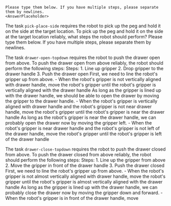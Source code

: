 
    Please type them below. If you have multiple steps, please separate them by newlines.
    <AnswerPlaceholder>

The task `pick-place-side` requires the robot to pick up the peg and hold it on the side at the target location.
To pick up the peg and hold it on the side at the target location reliably, what steps the robot should perform?
    Please type them below. If you have multiple steps, please separate them by newlines.
    <AnswerPlaceholder>

The task `drawer-open-topdown` requires the robot to push the drawer open from above.
To push the drawer open from above reliably, the robot should perform the following steps:
    Steps:  1. Line up gripper  2. Drop gripper to the drawer handle  3. Push the drawer open
    First, we need to line the robot's gripper up from above.
    - When the robot's gripper is not vertically aligned with drawer handle, move the robot's gripper until the robot's gripper is vertically aligned with the drawer handle
    As long as the gripper is lined up with the drawer handle, we should be able to open the drawer by moving the gripper to the drawer handle.
    - When the robot's gripper is vertically aligned with drawer handle and the robot's gripper is not near drawer handle, move the robot's gripper until the robot's gripper is near the drawer handle
    As long as the robot's gripper is near the drawer handle, we can probably open the drawer now by moving the gripper left.
    - When the robot's gripper is near drawer handle and the robot's gripper is not left of the drawer handle, move the robot's gripper until the robot's gripper is left of the drawer handle

The task `drawer-close-topdown` requires the robot to push the drawer closed from above.
To push the drawer closed from above reliably, the robot should perform the following steps:
    Steps:  1. Line up the gripper from above  2. Move the gripper in front of the drawer handle  3. Push the drawer closed
    First, we need to line the robot's gripper up from above.
    - When the robot's gripper is not almost vertically aligned with drawer handle, move the robot's gripper until the robot's gripper is almost vertically aligned with the drawer handle
    As long as the gripper is lined up with the drawer handle, we can probably close the drawer now by moving the gripper down and forward.
    - When the robot's gripper is in front of the drawer handle, move